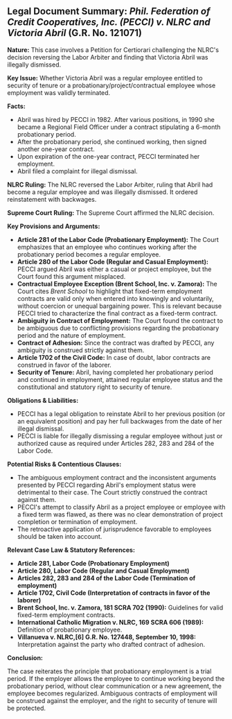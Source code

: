 ## Legal Document Summary: *Phil. Federation of Credit Cooperatives, Inc. (PECCI) v. NLRC and Victoria Abril* (G.R. No. 121071)

**Nature:** This case involves a Petition for Certiorari challenging the NLRC's decision reversing the Labor Arbiter and finding that Victoria Abril was illegally dismissed.

**Key Issue:** Whether Victoria Abril was a regular employee entitled to security of tenure or a probationary/project/contractual employee whose employment was validly terminated.

**Facts:**

*   Abril was hired by PECCI in 1982. After various positions, in 1990 she became a Regional Field Officer under a contract stipulating a 6-month probationary period.
*   After the probationary period, she continued working, then signed another one-year contract.
*   Upon expiration of the one-year contract, PECCI terminated her employment.
*   Abril filed a complaint for illegal dismissal.

**NLRC Ruling:** The NLRC reversed the Labor Arbiter, ruling that Abril had become a regular employee and was illegally dismissed. It ordered reinstatement with backwages.

**Supreme Court Ruling:** The Supreme Court affirmed the NLRC decision.

**Key Provisions and Arguments:**

*   **Article 281 of the Labor Code (Probationary Employment):** The Court emphasizes that an employee who continues working after the probationary period becomes a regular employee.
*   **Article 280 of the Labor Code (Regular and Casual Employment):** PECCI argued Abril was either a casual or project employee, but the Court found this argument misplaced.
*   **Contractual Employee Exception (Brent School, Inc. v. Zamora):** The Court cites *Brent School* to highlight that fixed-term employment contracts are valid only when entered into knowingly and voluntarily, without coercion or unequal bargaining power. This is relevant because PECCI tried to characterize the final contract as a fixed-term contract.
*   **Ambiguity in Contract of Employment:** The Court found the contract to be ambiguous due to conflicting provisions regarding the probationary period and the nature of employment.
*   **Contract of Adhesion:** Since the contract was drafted by PECCI, any ambiguity is construed strictly against them.
*   **Article 1702 of the Civil Code:** In case of doubt, labor contracts are construed in favor of the laborer.
*   **Security of Tenure:** Abril, having completed her probationary period and continued in employment, attained regular employee status and the constitutional and statutory right to security of tenure.

**Obligations & Liabilities:**

*   PECCI has a legal obligation to reinstate Abril to her previous position (or an equivalent position) and pay her full backwages from the date of her illegal dismissal.
*   PECCI is liable for illegally dismissing a regular employee without just or authorized cause as required under Articles 282, 283 and 284 of the Labor Code.

**Potential Risks & Contentious Clauses:**

*   The ambiguous employment contract and the inconsistent arguments presented by PECCI regarding Abril's employment status were detrimental to their case. The Court strictly construed the contract against them.
*   PECCI's attempt to classify Abril as a project employee or employee with a fixed term was flawed, as there was no clear demonstration of project completion or termination of employment.
*   The retroactive application of jurisprudence favorable to employees should be taken into account.

**Relevant Case Law & Statutory References:**

*   **Article 281, Labor Code (Probationary Employment)**
*   **Article 280, Labor Code (Regular and Casual Employment)**
*   **Articles 282, 283 and 284 of the Labor Code (Termination of employment)**
*   **Article 1702, Civil Code (Interpretation of contracts in favor of the laborer)**
*   **Brent School, Inc. v. Zamora, 181 SCRA 702 (1990):** Guidelines for valid fixed-term employment contracts.
*   **International Catholic Migration v. NLRC, 169 SCRA 606 (1989):** Definition of probationary employee.
*    **Villanueva v. NLRC,[6] G.R. No. 127448, September 10, 1998:** Interpretation against the party who drafted contract of adhesion.

**Conclusion:**

The case reiterates the principle that probationary employment is a trial period. If the employer allows the employee to continue working beyond the probationary period, without clear communication or a new agreement, the employee becomes regularized. Ambiguous contracts of employment will be construed against the employer, and the right to security of tenure will be protected.

